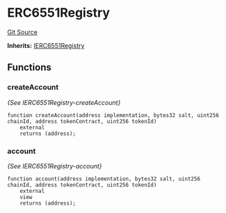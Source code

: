 # ERC6551Registry
[Git Source](https://github.com/0xStation/0xrails/blob/7b2d3363f0d5023623fd16114b60a38cf52ce246/src/lib/ERC6551/ERC6551Registry.sol)

**Inherits:**
[IERC6551Registry](/src/lib/ERC6551/ERC6551Registry.sol/interface.IERC6551Registry.md)


## Functions
### createAccount

*{See IERC6551Registry-createAccount}*


```solidity
function createAccount(address implementation, bytes32 salt, uint256 chainId, address tokenContract, uint256 tokenId)
    external
    returns (address);
```

### account

*{See IERC6551Registry-account}*


```solidity
function account(address implementation, bytes32 salt, uint256 chainId, address tokenContract, uint256 tokenId)
    external
    view
    returns (address);
```

